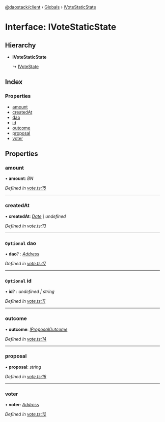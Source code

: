 [@daostack/client](../README.md) › [Globals](../globals.md) › [IVoteStaticState](ivotestaticstate.md)

# Interface: IVoteStaticState

## Hierarchy

* **IVoteStaticState**

  ↳ [IVoteState](ivotestate.md)

## Index

### Properties

* [amount](ivotestaticstate.md#amount)
* [createdAt](ivotestaticstate.md#createdat)
* [dao](ivotestaticstate.md#optional-dao)
* [id](ivotestaticstate.md#optional-id)
* [outcome](ivotestaticstate.md#outcome)
* [proposal](ivotestaticstate.md#proposal)
* [voter](ivotestaticstate.md#voter)

## Properties

###  amount

• **amount**: *BN*

*Defined in [vote.ts:15](https://github.com/daostack/client/blob/aa9723f/src/vote.ts#L15)*

___

###  createdAt

• **createdAt**: *[Date](../globals.md#date) | undefined*

*Defined in [vote.ts:13](https://github.com/daostack/client/blob/aa9723f/src/vote.ts#L13)*

___

### `Optional` dao

• **dao**? : *[Address](../globals.md#address)*

*Defined in [vote.ts:17](https://github.com/daostack/client/blob/aa9723f/src/vote.ts#L17)*

___

### `Optional` id

• **id**? : *undefined | string*

*Defined in [vote.ts:11](https://github.com/daostack/client/blob/aa9723f/src/vote.ts#L11)*

___

###  outcome

• **outcome**: *[IProposalOutcome](../enums/iproposaloutcome.md)*

*Defined in [vote.ts:14](https://github.com/daostack/client/blob/aa9723f/src/vote.ts#L14)*

___

###  proposal

• **proposal**: *string*

*Defined in [vote.ts:16](https://github.com/daostack/client/blob/aa9723f/src/vote.ts#L16)*

___

###  voter

• **voter**: *[Address](../globals.md#address)*

*Defined in [vote.ts:12](https://github.com/daostack/client/blob/aa9723f/src/vote.ts#L12)*
